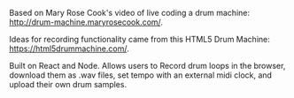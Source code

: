 Based on Mary Rose Cook's video of live coding a drum machine: http://drum-machine.maryrosecook.com/.

Ideas for recording functionality came from this HTML5 Drum Machine: https://html5drummachine.com/.

Built on React and Node. Allows users to Record drum loops in the browser, download them as .wav files, set tempo with an external midi clock, and upload their own drum samples.